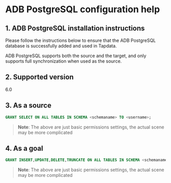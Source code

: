 # ADB PostgreSQL configuration help

## 1. ADB PostgreSQL installation instructions

Please follow the instructions below to ensure that the ADB PostgreSQL database is successfully added and used in Tapdata.

ADB PostgreSQL supports both the source and the target, and only supports full synchronization when used as the source.

## 2. Supported version

6.0

## 3. As a source

```sql
GRANT SELECT ON ALL TABLES IN SCHEMA <schemaname> TO <username>;
```

> **Note**: The above are just basic permissions settings, the actual scene may be more complicated

## 4. As a goal

```sql
GRANT INSERT,UPDATE,DELETE,TRUNCATE ON ALL TABLES IN SCHEMA <schemaname> TO <username>;
```

> **Note**: The above are just basic permissions settings, the actual scene may be more complicated
